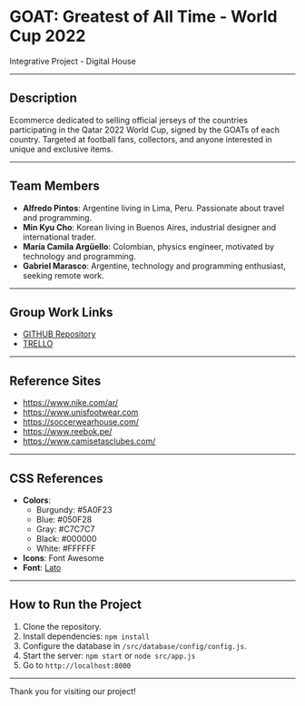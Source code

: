 # GOAT: Greatest of All Time - World Cup 2022

Integrative Project - Digital House

---

## Description
Ecommerce dedicated to selling official jerseys of the countries participating in the Qatar 2022 World Cup, signed by the GOATs of each country. Targeted at football fans, collectors, and anyone interested in unique and exclusive items.

---

## Team Members
- **Alfredo Pintos**: Argentine living in Lima, Peru. Passionate about travel and programming.
- **Min Kyu Cho**: Korean living in Buenos Aires, industrial designer and international trader.
- **María Camila Argüello**: Colombian, physics engineer, motivated by technology and programming.
- **Gabriel Marasco**: Argentine, technology and programming enthusiast, seeking remote work.

---

## Group Work Links
- [GITHUB Repository](https://github.com/PintosAlfredo/Grupo_2_Mundial2022.git)
- [TRELLO](https://trello.com/b/zwrQ1LhW/grupo-2)

---

## Reference Sites
- https://www.nike.com/ar/
- https://www.unisfootwear.com
- https://soccerwearhouse.com/
- https://www.reebok.pe/
- https://www.camisetasclubes.com/

---

## CSS References
- **Colors**:
  - Burgundy: #5A0F23
  - Blue: #050F28
  - Gray: #C7C7C7
  - Black: #000000
  - White: #FFFFFF
- **Icons**: Font Awesome
- **Font**: [Lato](https://fonts.google.com/specimen/Lato?preview.text=CREA%20TU%20CUENTA%20Shop&preview.text_type=custom)

---

## How to Run the Project
1. Clone the repository.
2. Install dependencies: `npm install`
3. Configure the database in `/src/database/config/config.js`.
4. Start the server: `npm start` or `node src/app.js`
5. Go to `http://localhost:8000`

---

Thank you for visiting our project!